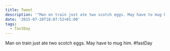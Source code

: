 ```yaml
---
title: Tweet
description: '"Man on train just ate two scotch eggs. May have to mug him. #fastDay"'
date: '2015-07-20T18:07:52+01:00'
tags:
  - fastDay
---
```

Man on train just ate two scotch eggs. May have to mug him. #fastDay
